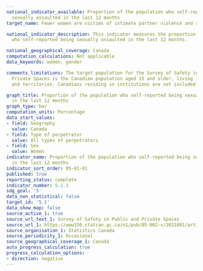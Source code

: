 ```yaml
---
national_indicator_available: Proportion of the population who self-reported being
  sexually assaulted in the last 12 months
target_name: Fewer women are victims of intimate partner violence and sexual assault

national_indicator_description: This indicator measures the proportion of the population
  who self-reported being sexually assaulted in the last 12 months.

national_geographical_coverage: Canada
computation_calculations: Not applicable
data_keywords: women, gender

comments_limitations: The target population for the Survey of Safety in Public and
  Private Spaces is the Canadian population aged 15 and older, living in the provinces
  and territories. Canadians residing in institutions are not included.

graph_title: Proportion of the population who self-reported being sexually assaulted
  in the last 12 months
graph_type: bar
computation_units: Percentage
data_start_values:
- field: Geography
  value: Canada
- field: Type of perpetrator
  value: All types of perpetrators
- field: Sex
  value: Women
indicator_name: Proportion of the population who self-reported being sexually assaulted
  in the last 12 months
indicator_sort_order: 05-01-01
published: true
reporting_status: complete
indicator_number: 5.1.1
sdg_goal: '5'
data_non_statistical: false
target_id: '5.1'
data_show_map: false
source_active_1: true
source_url_text_1: Survey of Safety in Public and Private Spaces
source_url_1: https://www150.statcan.gc.ca/n1/pub/85-002-x/2021001/article/00003-eng.htm
source_organisation_1: Statistics Canada
source_periodicity_1: Occasional
source_geographical_coverage_1: Canada
auto_progress_calculation: true
progress_calculation_options:
- direction: negative
---
```

